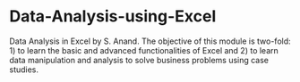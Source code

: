 # Data-Analysis-using-Excel
Data Analysis in Excel by S. Anand. The objective of this module is two-fold:  1) to learn the basic and advanced functionalities of Excel and  2) to learn data manipulation and analysis to solve business problems using case studies.
